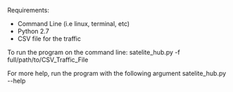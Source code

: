 Requirements:
- Command Line (i.e linux, terminal, etc)
- Python 2.7
- CSV file for the traffic 


To run the program on the command line:
satelite_hub.py -f full/path/to/CSV_Traffic_File

For more help, run the program with the following argument
satelite_hub.py --help
